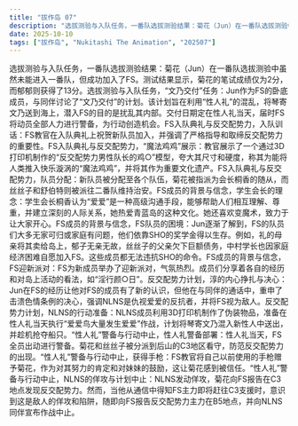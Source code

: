 ```yaml
---
title: "拔作岛 07"
description: "选拔测验与入队任务，一番队选拔测验结果：菊花（Jun）在一番队选拔测验中虽然未能进入一番队，但成功加入了FS。测试结果显示，菊花的笔试成绩仅为2分，而郁郁则获得了13分。选拔测验与入队任务，“文乃交付”任务：Jun作为FS的卧底成员，与同伴讨论了“文乃交付”的计划。该计划旨在利用“性人礼”的混乱，将琴寄文乃送到海上，潜入FS的目的是扰乱其内部。交付日期定在性人礼当天，届时FS将动员全部人力进行警备，为行动创造机会。FS入队典礼与反交配势力，入队训话：FS教官在入队典礼上祝贺新队员加入，并强调了严格指导和取缔反交配势力的重要性。FS入队典礼与反交配势力，“魔法鸡鸡”展示：教官展示了一个通过3D打印机制作的“反交配势力男性队长的鸡○”模型，夸大其尺寸和硬度，称其为能将人类推入快乐漩涡的“魔法鸡鸡”，并将其作为重要文化遗产。FS入队典礼与反交配势力，队员分配：新队员被分配至各个队伍，菊花被指派为会长桐香的随从，而丝丝子和舒伯特则被派往二番队维持治安。FS成员的背景与信念，学生会长的理念：学生会长桐香认为“爱爱”是一种高级沟通手段，能够帮助人们相互理解、尊重，并建立深刻的人际关系，她热爱青蓝岛的这种文化。她还喜欢变魔术，致力于让大家开心。FS成员的背景与信念，FS队员的困境：Jun逐渐了解到，FS的队员们大多无家可归或家庭有问题，他们依靠SHO的奖学金得以生存。例如，礼的母亲将其卖给岛上，郁子无亲无故，丝丝子的父亲欠下巨额债务，中村学长也因家庭经济困难自愿加入FS。这些成员都无法违抗SHO的命令。FS成员的背景与信念，FS迎新派对：FS为新成员举办了迎新派对，气氛热烈。成员们分享着各自的经历和对岛上活动的看法，如“淫行颜○日”。反交配势力计划，淳的内心挣扎与决心：Jun在FS的经历让他对FS的成员有了新的认识，但他在与同伴的通话中，重申了击溃色情条例的决心，强调NLNS是仇视爱爱的反抗者，并将FS视为敌人。反交配势力计划，NLNS的行动准备：NLNS成员利用3D打印机制作了伪装物品，准备在性人礼当天执行“爱爱鸟大量发生爱爱”作战，计划将琴寄文乃混入新性人中送出，并趁机抢夺船只。“性人礼”警备与行动中止，性人礼警备部署：性人礼当天，FS全员出动进行警备。菊花和丝丝子被分派到后山的C3地区看守，防范反交配势力的出现。“性人礼”警备与行动中止，获得手枪：FS教官将自己以前使用的手枪赠予菊花，作为对其努力的肯定和对妹妹的鼓励，这让菊花感到被信任。“性人礼”警备与行动中止，NLNS的佯攻与计划中止：NLNS发动佯攻，菊花向FS报告在C3地点发现反交配势力。然而，当他从通信中得知FS主力即将赶往C3支援时，意识到这是敌人的佯攻和陷阱，随即向FS报告反交配势力主力在B5地点，并向NLNS同伴宣布作战中止。"
date: 2025-10-10
tags: ["拔作岛", "Nukitashi The Animation", "202507"]
---
```


选拔测验与入队任务，一番队选拔测验结果：菊花（Jun）在一番队选拔测验中虽然未能进入一番队，但成功加入了FS。测试结果显示，菊花的笔试成绩仅为2分，而郁郁则获得了13分。选拔测验与入队任务，“文乃交付”任务：Jun作为FS的卧底成员，与同伴讨论了“文乃交付”的计划。该计划旨在利用“性人礼”的混乱，将琴寄文乃送到海上，潜入FS的目的是扰乱其内部。交付日期定在性人礼当天，届时FS将动员全部人力进行警备，为行动创造机会。FS入队典礼与反交配势力，入队训话：FS教官在入队典礼上祝贺新队员加入，并强调了严格指导和取缔反交配势力的重要性。FS入队典礼与反交配势力，“魔法鸡鸡”展示：教官展示了一个通过3D打印机制作的“反交配势力男性队长的鸡○”模型，夸大其尺寸和硬度，称其为能将人类推入快乐漩涡的“魔法鸡鸡”，并将其作为重要文化遗产。FS入队典礼与反交配势力，队员分配：新队员被分配至各个队伍，菊花被指派为会长桐香的随从，而丝丝子和舒伯特则被派往二番队维持治安。FS成员的背景与信念，学生会长的理念：学生会长桐香认为“爱爱”是一种高级沟通手段，能够帮助人们相互理解、尊重，并建立深刻的人际关系，她热爱青蓝岛的这种文化。她还喜欢变魔术，致力于让大家开心。FS成员的背景与信念，FS队员的困境：Jun逐渐了解到，FS的队员们大多无家可归或家庭有问题，他们依靠SHO的奖学金得以生存。例如，礼的母亲将其卖给岛上，郁子无亲无故，丝丝子的父亲欠下巨额债务，中村学长也因家庭经济困难自愿加入FS。这些成员都无法违抗SHO的命令。FS成员的背景与信念，FS迎新派对：FS为新成员举办了迎新派对，气氛热烈。成员们分享着各自的经历和对岛上活动的看法，如“淫行颜○日”。反交配势力计划，淳的内心挣扎与决心：Jun在FS的经历让他对FS的成员有了新的认识，但他在与同伴的通话中，重申了击溃色情条例的决心，强调NLNS是仇视爱爱的反抗者，并将FS视为敌人。反交配势力计划，NLNS的行动准备：NLNS成员利用3D打印机制作了伪装物品，准备在性人礼当天执行“爱爱鸟大量发生爱爱”作战，计划将琴寄文乃混入新性人中送出，并趁机抢夺船只。“性人礼”警备与行动中止，性人礼警备部署：性人礼当天，FS全员出动进行警备。菊花和丝丝子被分派到后山的C3地区看守，防范反交配势力的出现。“性人礼”警备与行动中止，获得手枪：FS教官将自己以前使用的手枪赠予菊花，作为对其努力的肯定和对妹妹的鼓励，这让菊花感到被信任。“性人礼”警备与行动中止，NLNS的佯攻与计划中止：NLNS发动佯攻，菊花向FS报告在C3地点发现反交配势力。然而，当他从通信中得知FS主力即将赶往C3支援时，意识到这是敌人的佯攻和陷阱，随即向FS报告反交配势力主力在B5地点，并向NLNS同伴宣布作战中止。